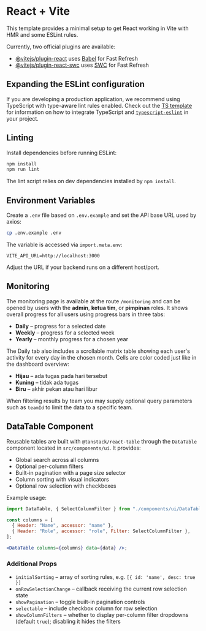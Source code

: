 # React + Vite

This template provides a minimal setup to get React working in Vite with HMR and some ESLint rules.

Currently, two official plugins are available:

- [@vitejs/plugin-react](https://github.com/vitejs/vite-plugin-react/blob/main/packages/plugin-react) uses [Babel](https://babeljs.io/) for Fast Refresh
- [@vitejs/plugin-react-swc](https://github.com/vitejs/vite-plugin-react/blob/main/packages/plugin-react-swc) uses [SWC](https://swc.rs/) for Fast Refresh

## Expanding the ESLint configuration

If you are developing a production application, we recommend using TypeScript with type-aware lint rules enabled. Check out the [TS template](https://github.com/vitejs/vite/tree/main/packages/create-vite/template-react-ts) for information on how to integrate TypeScript and [`typescript-eslint`](https://typescript-eslint.io) in your project.

## Linting

Install dependencies before running ESLint:

```bash
npm install
npm run lint
```

The lint script relies on dev dependencies installed by `npm install`.

## Environment Variables

Create a `.env` file based on `.env.example` and set the API base URL used by axios:

```bash
cp .env.example .env
```

The variable is accessed via `import.meta.env`:

```
VITE_API_URL=http://localhost:3000
```

Adjust the URL if your backend runs on a different host/port.

## Monitoring

The monitoring page is available at the route `/monitoring` and can be opened by
users with the **admin**, **ketua tim**, or **pimpinan** roles. It shows overall
progress for all users using progress bars in three tabs:

- **Daily** – progress for a selected date
- **Weekly** – progress for a selected week
- **Yearly** – monthly progress for a chosen year

The Daily tab also includes a scrollable matrix table showing each user's activity for every day in the chosen month. Cells are color coded just like in the dashboard overview:

- **Hijau** – ada tugas pada hari tersebut
- **Kuning** – tidak ada tugas
- **Biru** – akhir pekan atau hari libur

When filtering results by team you may supply optional query parameters such as
`teamId` to limit the data to a specific team.

## DataTable Component

Reusable tables are built with `@tanstack/react-table` through the `DataTable` component
located in `src/components/ui`. It provides:

- Global search across all columns
- Optional per-column filters
- Built-in pagination with a page size selector
- Column sorting with visual indicators
- Optional row selection with checkboxes

Example usage:

```jsx
import DataTable, { SelectColumnFilter } from "./components/ui/DataTable";

const columns = [
  { Header: "Name", accessor: "name" },
  { Header: "Role", accessor: "role", Filter: SelectColumnFilter },
];

<DataTable columns={columns} data={data} />;
```

### Additional Props

- `initialSorting` – array of sorting rules, e.g. `[{ id: 'name', desc: true }]`
- `onRowSelectionChange` – callback receiving the current row selection state
- `showPagination` – toggle built-in pagination controls
- `selectable` – include checkbox column for row selection
- `showColumnFilters` – whether to display per-column filter dropdowns (default `true`); disabling it hides the filters

